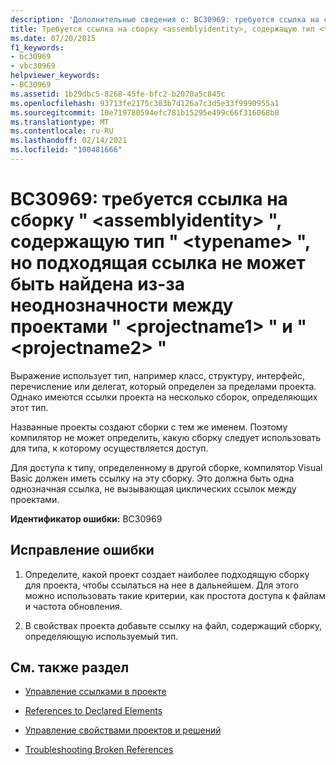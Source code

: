```yaml
---
description: 'Дополнительные сведения о: BC30969: требуется ссылка на сборку " <assemblyidentity> ", содержащую тип " <typename> ", но подходящая ссылка не может быть найдена из-за неоднозначности между проектами " <projectname1> " и " <projectname2> "'
title: Требуется ссылка на сборку <assemblyidentity>, содержащую тип <typename>, но подходящую ссылку не удалось найти из-за неоднозначности между проектами <projectname1> и <projectname2>
ms.date: 07/20/2015
f1_keywords:
- bc30969
- vbc30969
helpviewer_keywords:
- BC30969
ms.assetid: 1b29dbc5-8268-45fe-bfc2-b2070a5c845c
ms.openlocfilehash: 93713fe2175c303b7d126a7c3d5e33f9990955a1
ms.sourcegitcommit: 10e719780594efc781b15295e499c66f316068b8
ms.translationtype: MT
ms.contentlocale: ru-RU
ms.lasthandoff: 02/14/2021
ms.locfileid: "100481666"
---
```

# <a name="bc30969-reference-required-to-assembly-assemblyidentity-containing-type-typename-but-a-suitable-reference-could-not-be-found-due-to-ambiguity-between-projects-projectname1-and-projectname2"></a>BC30969: требуется ссылка на сборку " \<assemblyidentity> ", содержащую тип " \<typename> ", но подходящая ссылка не может быть найдена из-за неоднозначности между проектами " \<projectname1> " и " \<projectname2> "

Выражение использует тип, например класс, структуру, интерфейс, перечисление или делегат, который определен за пределами проекта. Однако имеются ссылки проекта на несколько сборок, определяющих этот тип.

 Названные проекты создают сборки с тем же именем. Поэтому компилятор не может определить, какую сборку следует использовать для типа, к которому осуществляется доступ.

 Для доступа к типу, определенному в другой сборке, компилятор Visual Basic должен иметь ссылку на эту сборку. Это должна быть одна однозначная ссылка, не вызывающая циклических ссылок между проектами.

 **Идентификатор ошибки:** BC30969

## <a name="to-correct-this-error"></a>Исправление ошибки

1. Определите, какой проект создает наиболее подходящую сборку для проекта, чтобы ссылаться на нее в дальнейшем. Для этого можно использовать такие критерии, как простота доступа к файлам и частота обновления.

2. В свойствах проекта добавьте ссылку на файл, содержащий сборку, определяющую используемый тип.

## <a name="see-also"></a>См. также раздел

- [Управление ссылками в проекте](/visualstudio/ide/managing-references-in-a-project)
- [References to Declared Elements](../../programming-guide/language-features/declared-elements/references-to-declared-elements.md)

- [Управление свойствами проектов и решений](/visualstudio/ide/managing-project-and-solution-properties)
- [Troubleshooting Broken References](/visualstudio/ide/troubleshooting-broken-references)
